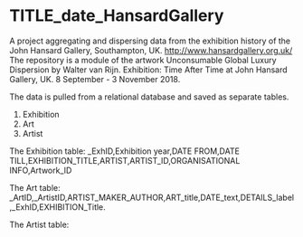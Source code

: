 # TITLE_date_HansardGallery
A project aggregating and dispersing data from the exhibition history of the John Hansard Gallery, Southampton, UK.
http://www.hansardgallery.org.uk/
The repository is a module of the artwork Unconsumable Global Luxury Dispersion by Walter van Rijn.
Exhibition: Time After Time at John Hansard Gallery, UK. 8 September - 3 November 2018.

The data is pulled from a relational database and saved as separate tables.
1. Exhibition
2. Art
3. Artist

The Exhibition table: _ExhID,Exhibition year,DATE FROM,DATE TILL,EXHIBITION_TITLE,ARTIST,ARTIST_ID,ORGANISATIONAL INFO,Artwork_ID

The Art table: 
_ArtID,_ArtistID,ARTIST_MAKER_AUTHOR,ART_title,DATE_text,DETAILS_label,_ExhID,EXHIBITION_Title.

The Artist table:
